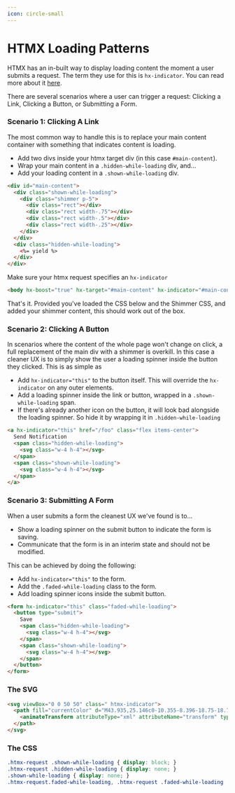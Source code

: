 ```yaml
---
icon: circle-small
---
```


# HTMX Loading Patterns

HTMX has an in-built way to display loading content the moment a user submits a request. The term they use for this is `hx-indicator`. You can read more about it [here](https://htmx.org/attributes/hx-indicator/).

There are several scenarios where a user can trigger a request: Clicking a Link, Clicking a Button, or Submitting a Form.

### Scenario 1: Clicking A Link

The most common way to handle this is to replace your main content container with something that indicates content is loading.

* Add two divs inside your htmx target div (in this case `#main-content`).
* Wrap your main content in a `.hidden-while-loading` div, and...
* Add your loading content in a `.shown-while-loading` div.

```html
<div id="main-content"> 
  <div class="shown-while-loading">
    <div class="shimmer p-5">
      <div class="rect"></div>
      <div class="rect width-.75"></div>
      <div class="rect width-.5"></div>
      <div class="rect width-.25"></div>
    </div>
  </div>
  <div class="hidden-while-loading">
    <%= yield %>
  </div>
</div>
```

Make sure your htmx request specifies an `hx-indicator`

```html
<body hx-boost="true" hx-target="#main-content" hx-indicator="#main-content">
```

That's it. Provided you've loaded the CSS below and the Shimmer CSS, and added your shimmer content, this should work out of the box.

### Scenario 2: Clicking A Button

In scenarios where the content of the whole page won't change on click, a full replacement of the main div with a shimmer is overkill. In this case a cleaner UX is to simply show the user a loading spinner inside the button they clicked. This is as simple as

* Add `hx-indicator="this"` to the button itself. This will override the `hx-indicator` on any outer elements.
* Add a loading spinner inside the link or button, wrapped in a `.shown-while-loading` span.
* If there's already another icon on the button, it will look bad alongside the loading spinner. So hide it by wrapping it in `.hidden-while-loading`

```html
<a hx-indicator="this" href="/foo" class="flex items-center">
  Send Notification
  <span class="hidden-while-loading">
    <svg class="w-4 h-4"></svg>
  </span>
  <span class="shown-while-loading">
    <svg class="w-4 h-4"></svg>
  </span>
</a>
```

### Scenario 3: Submitting A Form

When a user submits a form the cleanest UX we've found is to...

* Show a loading spinner on the submit button to indicate the form is saving.
* Communicate that the form is in an interim state and should not be modified.

This can be achieved by doing the following:

* Add `hx-indicator="this"` to the form.
* Add the `.faded-while-loading` class to the form.
* Add loading spinner icons inside the submit button.

```html
<form hx-indicator="this" class="faded-while-loading">
  <button type="submit">
    Save 
    <span class="hidden-while-loading">
      <svg class="w-4 h-4"></svg>
    </span>
    <span class="shown-while-loading">
      <svg class="w-4 h-4"></svg>
    </span>
  </button>
</form>
```

### The SVG

```html
<svg viewBox="0 0 50 50" class=" htmx-indicator">
  <path fill="currentColor" d="M43.935,25.146c0-10.355-8.396-18.75-18.75-18.75c-10.355,0-18.75,8.396-18.75,18.75h4.068     c0-8.115,6.567-14.682,14.682-14.682s14.682,6.567,14.682,14.682H43.935z">
    <animateTransform attributeType="xml" attributeName="transform" type="rotate" from="0 25 25" to="360 25 25" dur="1s" repeatCount="indefinite"></animateTransform>
  </path>
</svg>
```

### The CSS

```css
.htmx-request .shown-while-loading { display: block; }
.htmx-request .hidden-while-loading { display: none; }
.shown-while-loading { display: none; }
.htmx-request.faded-while-loading, .htmx-request .faded-while-loading  { opacity: 0.6 }
```
